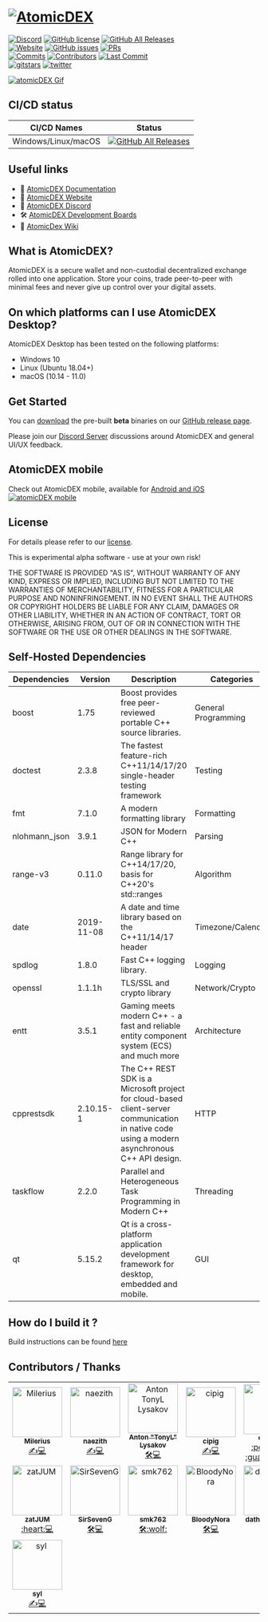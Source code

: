 # [![AtomicDEX](https://i.ibb.co/D5GJLWy/adex.png)](https://atomicdex.io)

[![Discord](https://img.shields.io/discord/302123079818149888.svg?style=for-the-badge&logo=discord)](https://discord.gg/tvp96Gf)
[![GitHub license](https://img.shields.io/github/license/KomodoPlatform/atomicDEX-Desktop?style=for-the-badge)](https://raw.githubusercontent.com/KomodoPlatform/atomicDEX-Desktop/master/LICENSE)
[![GitHub All Releases](https://img.shields.io/github/downloads/KomodoPlatform/atomicDEX-Desktop/total?style=for-the-badge)](https://github.com/KomodoPlatform/atomicDEX-Desktop/releases) <br/>
[![Website](https://img.shields.io/website?down_message=offline&style=for-the-badge&up_message=online&url=https%3A%2F%2Fatomicdex.io%2F)](https://atomicdex.io/)
[![GitHub issues](https://img.shields.io/github/issues-raw/KomodoPlatform/atomicDEX-Desktop?style=for-the-badge)](https://github.com/KomodoPlatform/atomicdex-desktop/issues)
[![PRs](https://img.shields.io/github/issues-pr-closed/komodoplatform/atomicdex-desktop?style=for-the-badge)](https://github.com/KomodoPlatform/atomicdex-desktop/pulls) <br/>
[![Commits](https://img.shields.io/github/commit-activity/y/komodoplatform/atomicdex-desktop?style=for-the-badge)](https://github.com/KomodoPlatform/atomicdex-desktop/commits/dev)
[![Contributors](https://img.shields.io/github/contributors/komodoplatform/atomicdex-desktop?style=for-the-badge)](https://github.com/KomodoPlatform/atomicdex-desktop/graphs/contributors)
[![Last Commit](https://img.shields.io/github/last-commit/komodoplatform/atomicdex-desktop/dev?style=for-the-badge)](https://github.com/KomodoPlatform/atomicdex-desktop/graphs/commit-activity) <br/>
[![gitstars](https://img.shields.io/github/stars/KomodoPlatform/atomicDEX-Desktop?style=social)](https://github.com/KomodoPlatform/atomicdex-desktop/stargazers)
[![twitter](https://img.shields.io/twitter/follow/atomicdex?style=social)](https://twitter.com/atomicdex)

[![atomicDEX Gif](https://i.imgur.com/KN4i6XS.gif)](https://atomicdex.io)

## CI/CD status

| CI/CD Names | Status |
|-------------|--------|
| Windows/Linux/macOS  | [![GitHub All Releases](https://img.shields.io/github/workflow/status/Komodian/atomicDEX-Desktop-CE/AtomicDex-Desktop%20CI?style=for-the-badge)](https://github.com/Komodian/atomicDEX-Desktop-CE/actions) |

## Useful links

- :book: [AtomicDEX Documentation](https://developers.komodoplatform.com/basic-docs/atomicdex/atomicdex-tutorials/introduction-to-atomicdex.html)
- :link: [AtomicDEX Website](https://atomicdex.io/)
- :speech_balloon: [AtomicDEX Discord](https://discord.gg/tvp96Gf)
- :hammer_and_wrench: [AtomicDEX Development Boards](https://github.com/KomodoPlatform/atomicDEX-Desktop/projects)
- :notebook_with_decorative_cover: [AtomicDex Wiki](https://github.com/KomodoPlatform/atomicDEX-Desktop/wiki/)

## What is AtomicDEX?

AtomicDEX is a secure wallet and non-custodial decentralized exchange rolled into one application. Store your coins,
trade peer-to-peer with minimal fees and never give up control over your digital assets.

## On which platforms can I use AtomicDEX Desktop?

AtomicDEX Desktop has been tested on the following platforms:

- Windows 10
- Linux (Ubuntu 18.04+)
- macOS (10.14 - 11.0)


## Get Started

You can [download](https://github.com/KomodoPlatform/atomicDEX-Desktop/releases) the pre-built <b>beta</b> binaries on
our [GitHub release page](https://github.com/KomodoPlatform/atomicDEX-Desktop/releases).

Please join our [Discord Server](https://komodoplatform.com/discord) discussions around AtomicDEX and general UI/UX
feedback.

## AtomicDEX mobile

Check out AtomicDEX mobile, available
for [Android and iOS](https://atomicdex.io) [![atomicDEX mobile](https://s5.gifyu.com/images/atomicdex_animation_small2.gif)](https://atomicdex.io)

## License

For details please refer to our [license](https://github.com/KomodoPlatform/atomicDEX-Desktop/blob/master/LICENSE).

This is experimental alpha software - use at your own risk!

THE SOFTWARE IS PROVIDED "AS IS", WITHOUT WARRANTY OF ANY KIND, EXPRESS OR IMPLIED, INCLUDING BUT NOT LIMITED TO THE
WARRANTIES OF MERCHANTABILITY, FITNESS FOR A PARTICULAR PURPOSE AND NONINFRINGEMENT. IN NO EVENT SHALL THE AUTHORS OR
COPYRIGHT HOLDERS BE LIABLE FOR ANY CLAIM, DAMAGES OR OTHER LIABILITY, WHETHER IN AN ACTION OF CONTRACT, TORT OR
OTHERWISE, ARISING FROM, OUT OF OR IN CONNECTION WITH THE SOFTWARE OR THE USE OR OTHER DEALINGS IN THE SOFTWARE.

## Self-Hosted Dependencies

| Dependencies  | Version       | Description                                                                                                                                     | Categories          |
|---------------|---------------|-------------------------------------------------------------------------------------------------------------------------------------------------|---------------------|
| boost         | 1.75          | Boost provides free peer-reviewed portable C++ source libraries.                                                                                | General Programming |
| doctest       | 2.3.8         | The fastest feature-rich C++11/14/17/20 single-header testing framework                                                                         | Testing             |
| fmt           | 7.1.0         | A modern formatting library                                                                                                                     | Formatting          |
| nlohmann_json | 3.9.1         | JSON for Modern C++                                                                                                                             | Parsing             |
| range-v3      | 0.11.0        | Range library for C++14/17/20, basis for C++20's std::ranges                                                                                    | Algorithm           |
| date          | 2019-11-08         | A date and time library based on the C++11/14/17 <chrono> header                                                                                | Timezone/Calendar   |
| spdlog        | 1.8.0         | Fast C++ logging library.                                                                                                                       | Logging             |
| openssl       | 1.1.1h        | TLS/SSL and crypto library                                                                                                                      | Network/Crypto      |
| entt          | 3.5.1         | Gaming meets modern C++ - a fast and reliable entity component system (ECS) and much more                                                       | Architecture        |
| cpprestsdk    | 2.10.15-1       | The C++ REST SDK is a Microsoft project for cloud-based client-server  communication in native code using a modern asynchronous C++ API design. | HTTP                |
| taskflow      | 2.2.0         | Parallel and Heterogeneous Task Programming in Modern C++                                                                                       | Threading           |
| qt            | 5.15.2        | Qt is a cross-platform application development framework for desktop, embedded and mobile.                                                      | GUI                 |

## How do I build it ?

Build instructions can be found [here](https://github.com/KomodoPlatform/atomicDEX-Desktop/wiki/Build-Instructions)

## Contributors / Thanks

<table>
  <tr>
    <td align="center">
        <a href="https://github.com/Milerius"><img src="https://avatars1.githubusercontent.com/u/21139416?s=400&u=12e0a99353ae95365801542b85e2fd69abd44a81&v=4" width="100px;" alt="Milerius"/><br /><sub><b>Milerius</b></sub></a><br /><a href="https://github.com/KomodoPlatform/AtomicDex-Desktop/commits?author=Milerius" title="Lead Back-End Dev / Code">✍️💻</a>
    </td>
    <td align="center">
        <a href="https://github.com/naezith"><img src="https://avatars2.githubusercontent.com/u/6732486?s=400&u=5d242e560be002ad4af597dd284eb3242ab28016&v=4" width="100px;" alt="naezith"/><br /><sub><b>naezith</b></sub></a><br /><a href="https://github.com/KomodoPlatform/AtomicDex-Desktop/commits?author=naezith" title="Lead Front-End Dev / Code">✍️💻</a>
    </td>
    <td align="center">
        <a href="https://github.com/tonymorony"><img src="https://avatars3.githubusercontent.com/u/24797699?s=400&u=335984bcb93856f260ac6d139b18f0c596306e08&v=4" width="100px;" alt="Anton TonyL Lysakov"/><br /><sub><b>Anton "TonyL" Lysakov</b></sub></a><br /><a href="https://github.com/KomodoPlatform/AtomicDex-Desktop/commits?author=tonymorony" title="Lead QA / CI">🛠💻</a>
    </td>
    <td align="center">
        <a href="https://github.com/cipig"><img src="https://avatars0.githubusercontent.com/u/32116761?s=60&v=4" width="100px;" alt="cipig"/><br /><sub><b>cipig</b></sub></a><br /><a href="https://github.com/KomodoPlatform/AtomicDex-Desktop/commits?author=cipig" title="System Administrator">✍️💻</a>
    </td>
    <td align="center">
        <a href="https://github.com/ca333"><img src="https://avatars3.githubusercontent.com/u/10762374?s=60&v=4" width="100px;" alt="ca333"/><br /><sub><b>ca333</b></sub></a><br /><a href="https://github.com/KomodoPlatform/AtomicDex-Desktop/commits?author=ca333" title="Chief Technology Officer">:penguin: :guardsman:</a>
    </td>
  </tr>
  <tr>
    <td align="center">
        <a href="https://github.com/zatJUM"><img src="https://avatars3.githubusercontent.com/u/45312760?s=60&v=4" width="100px;" alt="zatJUM"/><br /><sub><b>zatJUM</b></sub></a><br /><a href="https://github.com/KomodoPlatform/AtomicDex-Desktop/commits?author=zatJUM" title="Community Dev">:heart:💻</a>
    </td>
    <td align="center">
        <a href="https://github.com/SirSevenG"><img src="https://avatars1.githubusercontent.com/u/44422309?s=60&v=4" width="100px;" alt="SirSevenG"/><br /><sub><b>SirSevenG</b></sub></a><br /><a href="https://github.com/KomodoPlatform/AtomicDex-Desktop/commits?author=SirSevenG" title="QA Engineer">🛠💻</a>
    </td>
    <td align="center">
        <a href="https://github.com/smk762"><img src="https://s3.amazonaws.com/keybase_processed_uploads/9720282b9d3e15659ab911777f92c305_360_360.jpg" width="100px;" alt="smk762"/><br /><sub><b>smk762</b></sub></a><br /><a href="https://github.com/KomodoPlatform/AtomicDex-Desktop/commits?author=smk762" title="QA Engineer">🛠:wolf:</a>
    </td>
    <td align="center">
        <a href="https://github.com/BloodyNora"><img src="https://avatars2.githubusercontent.com/u/4005813?s=60&v=4" width="100px;" alt="BloodyNora"/><br /><sub><b>BloodyNora</b></sub></a><br /><a href="https://github.com/KomodoPlatform/AtomicDex-Desktop/commits?author=BloodyNora" title="IT allrounder">🛠💻</a>
    </td>
    <td align="center">
        <a href="https://github.com/dathbezumniy"><img src="https://avatars2.githubusercontent.com/u/11756768?s=60&v=4" width="100px;" alt="dathbezumniy"/><br /><sub><b>dathbezumniy</b></sub></a><br /><a href="https://github.com/KomodoPlatform/AtomicDex-Desktop/commits?author=dathbezumniy" title="Junior QA Engineer">🛠💻</a>
    </td>
  </tr>
  <tr>
    <td align="center">
        <a href="https://github.com/SylEze"><img src="https://avatars1.githubusercontent.com/u/14373103?s=460&u=b303a2d2261008814800c2d7809efc6af685a460&v=4"width="100px;" alt="syl"/><br /><sub><b>syl</b></sub></a><br /><a href="https://github.com/KomodoPlatform/AtomicDex-Desktop/commits?author=SylEze" title="Frontend and Back-End Dev / Code">✍️💻</a>
    </td>
  </tr>
</table>
